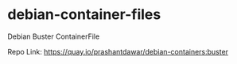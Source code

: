 # debian-container-files

Debian Buster ContainerFile

Repo Link: https://quay.io/prashantdawar/debian-containers:buster
